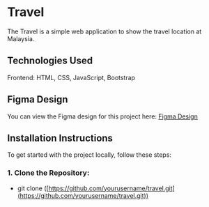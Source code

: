 # Travel
The Travel is a simple web application to show the travel location at Malaysia.

## Technologies Used
Frontend: HTML, CSS, JavaScript, Bootstrap

## Figma Design
You can view the Figma design for this project here: [Figma Design](https://www.figma.com/design/87vVPmTwzXdVQW7ZIOIlPd/MyFirstPortfolio?node-id=10-1352&t=svr7Yg96LyO6IBxS-1)

## Installation Instructions
To get started with the project locally, follow these steps:

### 1. Clone the Repository:
- git clone ([https://github.com/yourusername/travel.git](https://github.com/yourusername/travel.git))
